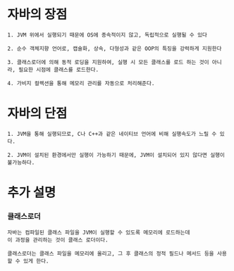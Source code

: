 # 자바의 장점
    1. JVM 위에서 실행되기 때문에 OS에 종속적이지 않고, 독립적으로 실행될 수 있다
    
    2. 순수 객체지향 언어로, 캡슐화, 상속, 다형성과 같은 OOP의 특징을 강력하게 지원한다 
    
    3. 클래스로더에 의해 동적 로딩을 지원하여, 실행 시 모든 클래스를 로드 하는 것이 아니라, 필요한 시점에 클래스를 로드한다.
       
    4. 가비지 컬렉션을 통해 메모리 관리를 자동으로 처리해준다.
    
# 자바의 단점
    1. JVM을 통해 실행되므로, C나 C++과 같은 네이티브 언어에 비해 실행속도가 느릴 수 있다.
    
    2. JVM이 설치된 환경에서만 실행이 가능하기 때문에, JVM이 설치되어 있지 않다면 실행이 불가능하다.

# 추가 설명

### 클래스로더
    자바는 컴파일된 클래스 파일을 JVM이 실행할 수 있도록 메모리에 로드하는데 
    이 과정을 관리하는 것이 클래스 로더이다.

    클래스로더는 클래스 파일을 메모리에 올리고, 그 후 클래스의 정적 필드나 메서드 등을 사용할 수 있게 한다.
